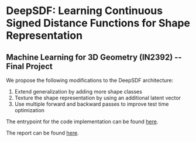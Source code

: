 # DeepSDF: Learning Continuous Signed Distance Functions for Shape Representation
## Machine Learning for 3D Geometry (IN2392) -- Final Project
We propose the following modifications to the DeepSDF architecture:

1. Extend generalization by adding more shape classes
2. Texture the shape representation by using an additional latent vector
3. Use multiple forward and backward passes to improve test time optimization

The entrypoint for the code implementation can be found [here](https://github.com/exquilibrium/ml43dg-project/blob/main/DeepSDF-exercise/ml43dg_project.ipynb).

The report can be found [here]().

